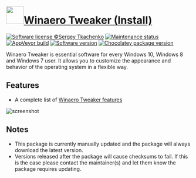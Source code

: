 # [<img src="https://cdn.jsdelivr.net/gh/dgalbraith/chocolatey-packages@13e084a993db7ca0e2260759355fb12d225be4dd/icons/winaero-tweaker.png" width="48" height="48" />Winaero Tweaker (Install)](<https://chocolatey.org/packages/winaero-tweaker.install>)

[![Software license ©Sergey Tkachenko](https://img.shields.io/badge/license-Copyright-lightgrey)](https://winaero.com/comment.php?comment.news.1836)
[![Maintenance status](https://img.shields.io/badge/maintained%3F-yes-green.svg)](https://gitHub.com/dgalbraith/chocolatey-packages/graphs/commit-activity)
[![AppVeyor build](https://img.shields.io/appveyor/ci/dgalbraith/chocolatey-packages)](https://ci.appveyor.com/project/dgalbraith/chocolatey-packages)
[![Software version](https://img.shields.io/badge/Source-0.17.0-blue.svg)](https://winaero.com/comment.php?comment.news.1836)
[![Chocolatey package version](https://img.shields.io/chocolatey/v/winaero-tweaker?label=Chocolatey)](<https://chocolatey.org/packages/winaero-tweaker.install>)

Winaero Tweaker is essential software for every Windows 10, Windows 8 and Windows 7 user. It allows you to customize the appearance and behavior of the operating system in a flexible way.

## Features

* A complete list of [Winaero Tweaker features](https://winaero.com/blog/the-list-of-winaero-tweaker-features/)

![screenshot](https://cdn.jsdelivr.net/gh/dgalbraith/chocolatey-packages@8411c9782e7b1891a26dce17559eeb3a7791bc1e/manual/winaero-tweaker/screenshot.png)

## Notes

* This package is currently manually updated and the package will always download the latest version.
* Versions released after the package will cause checksums to fail.  If this is the case please contact the maintainer(s) and let them know the package requires updating.
